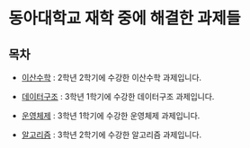 # 동아대학교 재학 중에 해결한 과제들

## 목차

* [이산수학](https://github.com/jxxngho/Assignment/tree/master/%EC%9D%B4%EC%82%B0%EC%88%98%ED%95%99) : 2학년 2학기에 수강한 이산수학 과제입니다.

* [데이터구조](https://github.com/jxxngho/Assgnment/tree/master/%EB%8D%B0%EC%9D%B4%ED%84%B0%EA%B5%AC%EC%A1%B0) : 3학년 1학기에 수강한 데이터구조 과제입니다.

* [운영체제](https://github.com/jxxngho/Assgnment/tree/master/%EC%9A%B4%EC%98%81%EC%B2%B4%EC%A0%9C) : 3학년 1학기에 수강한 운영체제 과제입니다. 

* [알고리즘](https://github.com/jxxngho/Assgnment/tree/master/%EC%95%8C%EA%B3%A0%EB%A6%AC%EC%A6%98) : 3학년 2학기에 수강한 알고리즘 과제입니다. 

